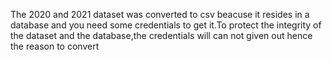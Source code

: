 The 2020 and 2021 dataset was converted to csv beacuse it resides in a database and you need some credentials to get it.To protect the integrity of the dataset and the database,the credentials will can not given out hence the reason to convert
